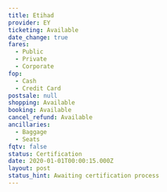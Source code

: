 ```yaml
---
title: Etihad
provider: EY
ticketing: Available
date_change: true
fares:
  - Public
  - Private
  - Corporate
fop:
  - Cash
  - Credit Card
postsale: null
shopping: Available
booking: Available
cancel_refund: Available
ancillaries:
  - Baggage
  - Seats
fqtv: false
status: Certification
date: 2020-01-01T00:00:15.000Z
layout: post
status_hint: Awaiting certification process
---
```

